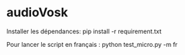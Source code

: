 # audioVosk

Installer les dépendances: 
pip install -r requirement.txt

Pour lancer le script en français :
python test_micro.py -m fr
